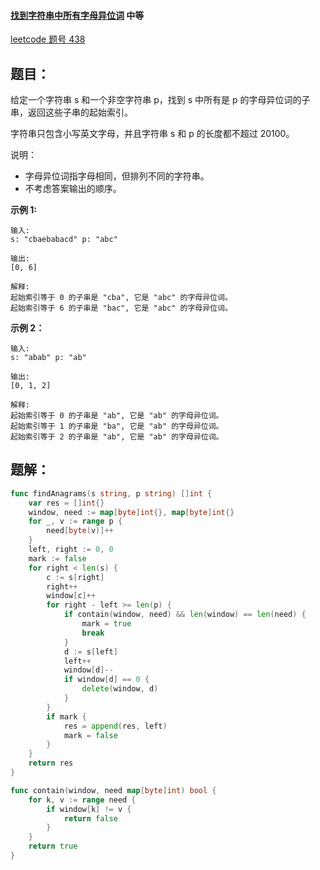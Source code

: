 #### [找到字符串中所有字母异位词](https://leetcode-cn.com/problems/find-all-anagrams-in-a-string/) 中等

[leetcode 题号 438](https://leetcode-cn.com/problems/find-all-anagrams-in-a-string/)

## 题目：

给定一个字符串 s 和一个非空字符串 p，找到 s 中所有是 p 的字母异位词的子串，返回这些子串的起始索引。

字符串只包含小写英文字母，并且字符串 s 和 p 的长度都不超过 20100。

说明：

- 字母异位词指字母相同，但排列不同的字符串。
- 不考虑答案输出的顺序。



 

**示例 1:**

```
输入:
s: "cbaebabacd" p: "abc"

输出:
[0, 6]

解释:
起始索引等于 0 的子串是 "cba", 它是 "abc" 的字母异位词。
起始索引等于 6 的子串是 "bac", 它是 "abc" 的字母异位词。

```

**示例 2：**

```
输入:
s: "abab" p: "ab"

输出:
[0, 1, 2]

解释:
起始索引等于 0 的子串是 "ab", 它是 "ab" 的字母异位词。
起始索引等于 1 的子串是 "ba", 它是 "ab" 的字母异位词。
起始索引等于 2 的子串是 "ab", 它是 "ab" 的字母异位词。
```



## 题解：

```go
func findAnagrams(s string, p string) []int {
	var res = []int{}
	window, need := map[byte]int{}, map[byte]int{}
	for _, v := range p {
		need[byte(v)]++
	}
	left, right := 0, 0
	mark := false
	for right < len(s) {
		c := s[right]
		right++
		window[c]++
		for right - left >= len(p) {
			if contain(window, need) && len(window) == len(need) {
				mark = true
				break
			}
			d := s[left]
			left++
			window[d]--
			if window[d] == 0 {
				delete(window, d)
			}
		}
		if mark {
			res = append(res, left)
			mark = false
		}
	}
	return res
}

func contain(window, need map[byte]int) bool {
	for k, v := range need {
		if window[k] != v {
			return false
		}
	}
	return true
}
```

